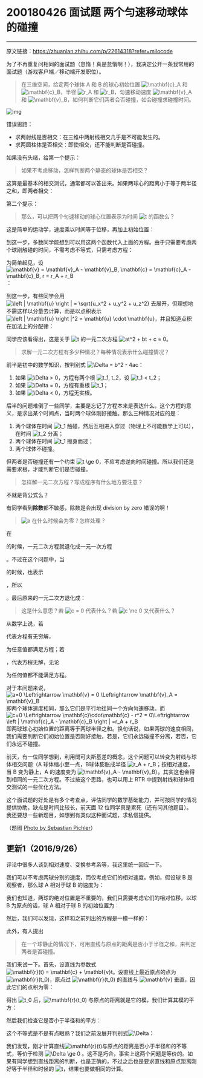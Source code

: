 

# 200180426 面试题 两个匀速移动球体的碰撞





--------------

原文链接：https://zhuanlan.zhihu.com/p/22614318?refer=milocode

为了不再重复问相同的面试题（怠惰！真是怠惰啊！），我决定公开一条我常用的面试题（游戏客户端／移动端开发职位）。

> 在三维空间，给定两个球体 A 和 B 的球心初始位置 ![\mathbf{c}_A](https://www.zhihu.com/equation?tex=%5Cmathbf%7Bc%7D_A) 和 ![\mathbf{c}_B](https://www.zhihu.com/equation?tex=%5Cmathbf%7Bc%7D_B)，半径 ![r_A](https://www.zhihu.com/equation?tex=r_A) 和 ![r_B](https://www.zhihu.com/equation?tex=r_B)，匀速移动速度 ![\mathbf{v}_A](https://www.zhihu.com/equation?tex=%5Cmathbf%7Bv%7D_A) 和 ![\mathbf{v}_B](https://www.zhihu.com/equation?tex=%5Cmathbf%7Bv%7D_B)，如何判断它们两者会否碰撞，如会碰撞求碰撞时间。

![img](https://pic3.zhimg.com/80/v2-67da8d3f30dfdb4b70a982e884d1f5ce_hd.jpg)

错误思路：

- 求两射线是否相交：在三维中两射线相交几乎是不可能发生的。
- 求两圆柱体是否相交：即使相交，还不能判断是否碰撞。

如果没有头绪，给第一个提示：

> 如果不考虑移动，怎样判断两个静态的球体是否相交？

这算是最基本的相交测试，通常都可以答出来。如果两球心的距离小于等于两半径之和，即两者相交：

第二个提示：

> 那么，可以把两个匀速移动的球心位置表示为时间 ![t](https://www.zhihu.com/equation?tex=t) 的函数么？

这是简单的运动学，速度乘以时间等于位移，再加上初始位置：

到这一步，多数同学能想到可以用这两个函数代入上面的方程。由于只需要考虑两个球刚触碰的时间，不需考虑不等式，只需考虑方程：

为简单起见，设 ![\mathbf{v} = \mathbf{v}_A - \mathbf{v}_B, \mathbf{c} = \mathbf{c}_A - \mathbf{c}_B, r = r_A + r_B](https://www.zhihu.com/equation?tex=%5Cmathbf%7Bv%7D+%3D+%5Cmathbf%7Bv%7D_A+-+%5Cmathbf%7Bv%7D_B%2C+%5Cmathbf%7Bc%7D+%3D+%5Cmathbf%7Bc%7D_A+-+%5Cmathbf%7Bc%7D_B%2C+r+%3D+r_A+%2B+r_B)：

到这一步，有些同学会用 ![\left \| \mathbf{u} \right \| = \sqrt{u_x^2 + u_y^2 + u_z^2}](https://www.zhihu.com/equation?tex=%5Cleft+%5C%7C+%5Cmathbf%7Bu%7D+%5Cright+%5C%7C+%3D+%5Csqrt%7Bu_x%5E2+%2B+u_y%5E2+%2B+u_z%5E2%7D) 去展开，但理想地不需这样以分量去计算，而是以点积表示 ![\left \| \mathbf{u} \right \|^2 = \mathbf{u} \cdot \mathbf{u}](https://www.zhihu.com/equation?tex=%5Cleft+%5C%7C+%5Cmathbf%7Bu%7D+%5Cright+%5C%7C%5E2+%3D+%5Cmathbf%7Bu%7D+%5Ccdot+%5Cmathbf%7Bu%7D)，并且知道点积在加法上的分配律：

同学应该看得出，这是关于 ![t](https://www.zhihu.com/equation?tex=t) 的一元二次方程 ![at^2 + bt + c = 0](https://www.zhihu.com/equation?tex=at%5E2+%2B+bt+%2B+c+%3D+0)。

> 求解一元二次方程有多少种情况？每种情况表示什么碰撞情况？

前半是初中的数学知识，按判别式 ![\Delta = b^2 - 4ac](https://www.zhihu.com/equation?tex=%5CDelta+%3D+b%5E2+-+4ac)：

1. 如果 ![\Delta > 0](https://www.zhihu.com/equation?tex=%5CDelta+%3E+0)，方程有两个根 ![t_1, t_2](https://www.zhihu.com/equation?tex=t_1%2C+t_2)，设 ![t_1 < t_2](https://www.zhihu.com/equation?tex=t_1+%3C+t_2)；
2. 如果 ![\Delta = 0](https://www.zhihu.com/equation?tex=%5CDelta+%3D+0)，方程有重根 ![t_1](https://www.zhihu.com/equation?tex=t_1)；
3. 如果 ![\Delta < 0](https://www.zhihu.com/equation?tex=%5CDelta+%3C+0)，方程无实根。

后半的问题难倒了一些同学，主要是忘记了方程本来是表达什么。这个方程的意义，是求出某个时间点，当时两个球体刚好接触。那么三种情况对应的是：

1. 两个球体在时间 ![t_1](https://www.zhihu.com/equation?tex=t_1) 触碰，然后互相进入穿过（物理上不可能数学上可以），在时间 ![t_2](https://www.zhihu.com/equation?tex=t_2) 分离；
2. 两个球体在时间  ![t_1](https://www.zhihu.com/equation?tex=t_1) 擦身而过；
3. 两个球体不碰撞。

但两者是否碰撞还有一个约束 ![t \ge 0](https://www.zhihu.com/equation?tex=t+%5Cge+0)，不应考虑逆向时间碰撞。所以我们还是需要求根，才能判断它们是否碰撞。

> 怎样解一元二次方程？写成程序有什么地方要注意？

不就是背公式么？

有同学看到**除数**都不敏感，除数是会出现 division by zero 错误的啊！

> ![a](https://www.zhihu.com/equation?tex=a) 在什么时候会为零？怎样处理？

在 

 的时候，一元二次方程就退化成一元一次方程 

。不过在这个问题中，当 

 的时候，也表示 

，所以 

。最后原来的一元二次方退化成：

> 这是什么意思？若 ![c = 0](https://www.zhihu.com/equation?tex=c+%3D+0) 代表什么？若 ![c \ne 0](https://www.zhihu.com/equation?tex=c+%5Cne+0) 又代表什么？

从数学上说，若 

 代表方程有无穷解，

 为任意值都满足方程；若 

，代表方程无解，无论 

 为任何值都不能满足方程。

对于本问题来说，![a=0 \Leftrightarrow \mathbf{v} = 0 \Leftrightarrow \mathbf{v}_A = \mathbf{v}_B](https://www.zhihu.com/equation?tex=a%3D0+%5CLeftrightarrow+%5Cmathbf%7Bv%7D+%3D+0+%5CLeftrightarrow+%5Cmathbf%7Bv%7D_A+%3D+%5Cmathbf%7Bv%7D_B) 即两个球体速度相同，那么它们是平行地往同一个方向匀速移动。而 ![c=0 \Leftrightarrow \mathbf{c}\cdot\mathbf{c} - r^2 = 0\Leftrightarrow \left \| \mathbf{c}_A - \mathbf{c}_B \right \| =r_A + r_B](https://www.zhihu.com/equation?tex=c%3D0+%5CLeftrightarrow+%5Cmathbf%7Bc%7D%5Ccdot%5Cmathbf%7Bc%7D+-+r%5E2+%3D+0%5CLeftrightarrow+%5Cleft+%5C%7C+%5Cmathbf%7Bc%7D_A+-+%5Cmathbf%7Bc%7D_B+%5Cright+%5C%7C+%3Dr_A+%2B+r_B) 即两球球心初始位置的距离等于两球半径之和。换句话说，如果两球的速度相同，我们需要判断它们初始位置是否刚好接触，若是，它们永远碰撞不分离，若否，它们永远不碰撞。

前天，有一位同学想到，利用閔可夫斯基差的概念，这个问题可以转变为射线与球体相交问题（A 球体缩小至一点，B球体膨胀成半径 ![r_A + r_B](https://www.zhihu.com/equation?tex=r_A+%2B+r_B)；按相对速度，当 B 变为静上，A 的速度变为 ![\mathbf{v}_A - \mathbf{v}_B](https://www.zhihu.com/equation?tex=%5Cmathbf%7Bv%7D_A+-+%5Cmathbf%7Bv%7D_B)）。其实这也会得到相同的一元二次方程。不过按这个思路，也可以用上 RTR 中提到射线和球体相交测试的一些优化方法。

这个面试题的好处是有多个考查点，评估同学的数学基础能力，并可按同学的情况提供协助。缺点是时间比较长，前天面 12 位同学真是累死（还有问其他题目）。我还要想一些新题目，如想到有类似这种面试题，求私信提供。

（题图 [Photo by Sebastian Pichler](https://link.zhihu.com/?target=https%3A//unsplash.com/search/sphere%3Fphoto%3D8CCQ-55MTUw)）

## 更新1（2016/9/26）

评论中很多人谈到相对速度、变换参考系等，我这里统一回应一下。

我们可以不考虑两球分别的速度，而仅考虑它们的相对速度。例如，假设球 B 是观察者，那么球 A 相对于球 B 的速度为：

我们也知道，两球的绝对位置是不重要的，我们只需要考虑它们的相对位移。以球 B 为原点的话，球 A 相对于球 B 的初始位置为：

然后，我们可以发现，这样和之前列出的方程是一模一样的：

此外，有人提出

> 在一个球静止的情况下，可用直线与原点的距离是否小于半径之和，来判定两者是否碰撞。

我们来试一下。首先，设直线为参数式 ![\mathbf{r}(t) = \mathbf{c} + \mathbf{v}t](https://www.zhihu.com/equation?tex=%5Cmathbf%7Br%7D%28t%29+%3D+%5Cmathbf%7Bc%7D+%2B+%5Cmathbf%7Bv%7Dt)。设直线上最近原点的点为 ![\mathbf{r}(t_0)](https://www.zhihu.com/equation?tex=%5Cmathbf%7Br%7D%28t_0%29)，原点过 ![\mathbf{r}(t_0)](https://www.zhihu.com/equation?tex=%5Cmathbf%7Br%7D%28t_0%29) 的直线与 ![\mathbf{v}](https://www.zhihu.com/equation?tex=%5Cmathbf%7Bv%7D) 垂直，因此它们的点积为零：

得出 ![t_0](https://www.zhihu.com/equation?tex=t_0) 后，![\mathbf{r}(t_0)](https://www.zhihu.com/equation?tex=%5Cmathbf%7Br%7D%28t_0%29) 与原点的距离就是它的模，我们计算其模的平方：

然后我们检查它是否小于半径和的平方：

这个不等式是不是有点眼熟？我们之前没展开判别式![\Delta](https://www.zhihu.com/equation?tex=%5CDelta)：

我们发现，刚才计算直线![\mathbf{r}(t)](https://www.zhihu.com/equation?tex=%5Cmathbf%7Br%7D%28t%29)与原点的距离是否小于半径和的不等式，等价于检测 ![\Delta \ge 0](https://www.zhihu.com/equation?tex=%5CDelta+%5Cge+0) 。这不是巧合，事实上这两个问题是等价的。如果有同学想到直线距离的判断，也是正确的，不过之后也是要求直线和原点距离刚好等于半径和时候的 ![t](https://www.zhihu.com/equation?tex=t)，结果也要做相同的计算。